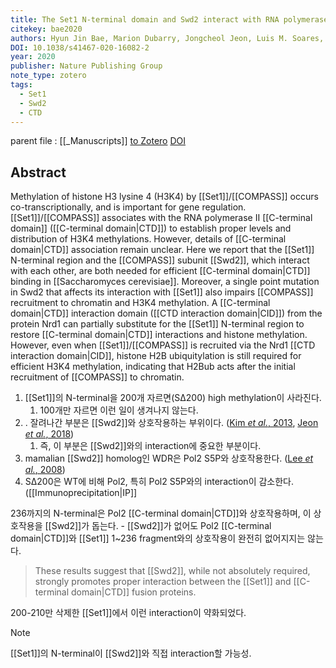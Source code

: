 ```yaml
---
title: The Set1 N-terminal domain and Swd2 interact with RNA polymerase II CTD to recruit COMPASS
citekey: bae2020
authors: Hyun Jin Bae, Marion Dubarry, Jongcheol Jeon, Luis M. Soares, Catherine Dargemont, Jaehoon Kim, Vincent Geli, Stephen Buratowski
DOI: 10.1038/s41467-020-16082-2
year: 2020
publisher: Nature Publishing Group
note_type: zotero
tags:
  - Set1
  - Swd2
  - CTD
---
```

parent file : [[_Manuscripts]]
[to Zotero](zotero://select/items/@bae2020) [DOI](https://doi.org/10.1038/s41467-020-16082-2)

Abstract
---
Methylation of histone H3 lysine 4 (H3K4) by [[Set1]]/[[COMPASS]] occurs co-transcriptionally, and is important for gene regulation. [[Set1]]/[[COMPASS]] associates with the RNA polymerase II [[C-terminal domain]] ([[C-terminal domain|CTD]]) to establish proper levels and distribution of H3K4 methylations. However, details of [[C-terminal domain|CTD]] association remain unclear. Here we report that the [[Set1]] N-terminal region and the [[COMPASS]] subunit [[Swd2]], which interact with each other, are both needed for efficient [[C-terminal domain|CTD]] binding in [[Saccharomyces cerevisiae]]. Moreover, a single point mutation in Swd2 that affects its interaction with [[Set1]] also impairs [[COMPASS]] recruitment to chromatin and H3K4 methylation. A [[C-terminal domain|CTD]] interaction domain ([[CTD interaction domain|CID]]) from the protein Nrd1 can partially substitute for the [[Set1]] N-terminal region to restore [[C-terminal domain|CTD]] interactions and histone methylation. However, even when [[Set1]]/[[COMPASS]] is recruited via the Nrd1 [[CTD interaction domain|CID]], histone H2B ubiquitylation is still required for efficient H3K4 methylation, indicating that H2Bub acts after the initial recruitment of [[COMPASS]] to chromatin.

1. [[Set1]]의 N-terminal을 200개 자르면(SΔ200) high methylation이 사라진다.
	1. 100개만 자르면 이런 일이 생겨나지 않는다.
2. . 잘려나간 부분은 [[Swd2]]와 상호작용하는 부위이다. ([Kim *et al.*, 2013]([[zotero]]://select/items/@kim2013), [Jeon *et al.*, 2018](zotero://select/items/@jeon2018))
	1. 즉, 이 부분은 [[Swd2]]와의 interaction에 중요한 부분이다.
3. mamalian [[Swd2]] homolog인 WDR은 Pol2 S5P와 상호작용한다. ([Lee *et al.*, 2008](zotero://select/items/@lee2008))
4. SΔ200은 WT에 비해 Pol2, 특히 Pol2 S5P와의 interaction이 감소한다. ([[Immunoprecipitation|IP]]

236까지의 N-terminal은 Pol2 [[C-terminal domain|CTD]]와 상호작용하며, 이 상호작용을 [[Swd2]]가 돕는다. - [[Swd2]]가 없어도 Pol2 [[C-terminal domain|CTD]]와 [[Set1]] 1~236 fragment와의 상호작용이 완전히 없어지지는 않는다.

> These results suggest that [[Swd2]], while not absolutely required, strongly promotes proper interaction between the [[Set1]] and [[C-terminal domain|CTD]] fusion proteins.



200-210만 삭제한 [[Set1]]에서 이런 interaction이 약화되었다.


> [!note]
> [[Set1]]의 N-terminal이 [[Swd2]]와 직접 interaction할 가능성.

